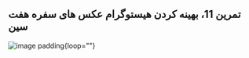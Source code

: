 ## تمرین 11، بهینه کردن هیستوگرام عکس های سفره هفت سین



![image padding](https://github.com/semnan-university-ai/image-processing-class-002/blob/main/exercises/msg67/Haftsin/2022-04-28-16-40-34.gif?raw=true){loop=""}

